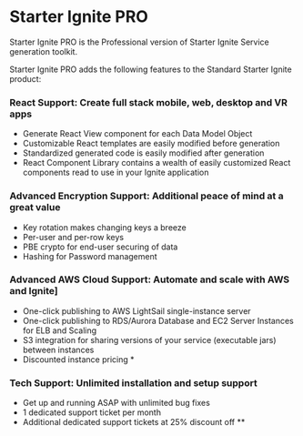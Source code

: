 # Starter Ignite PRO

Starter Ignite PRO is the Professional version of Starter Ignite Service generation toolkit.

Starter Ignite PRO adds the following features to the Standard Starter Ignite product:

### React Support: Create full stack mobile, web, desktop and VR apps
- Generate React View component for each Data Model Object
- Customizable React templates are easily modified before generation
- Standardized generated code is easily modified  after generation
- React Component Library contains a wealth of easily customized React components read to use in your Ignite application

### Advanced Encryption Support: Additional peace of mind at a great value 
- Key rotation makes changing keys a breeze
- Per-user and per-row keys
- PBE crypto for end-user securing of data
- Hashing for Password management

### Advanced AWS Cloud Support: Automate and scale with AWS and Ignite]
- One-click publishing to AWS LightSail single-instance server
- One-click publishing to RDS/Aurora Database and EC2 Server Instances for ELB and Scaling
- S3 integration for sharing versions of your service (executable jars) between instances
- Discounted instance pricing *

### Tech Support: Unlimited installation and setup support
- Get up and running ASAP with unlimited bug fixes 
- 1 dedicated support ticket per month
- Additional dedicated support tickets at 25% discount off **
